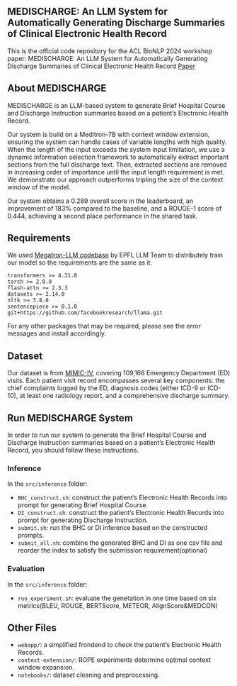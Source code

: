 ## MEDISCHARGE: An LLM System for Automatically Generating Discharge Summaries of Clinical Electronic Health Record
This is the official code repository for the ACL BioNLP 2024 workshop paper: MEDISCHARGE: An LLM System for Automatically Generating Discharge Summaries of Clinical Electronic Health Record [Paper](https://aclanthology.org/2024.bionlp-1.61/)

## About MEDISCHARGE
MEDISCHARGE is an LLM-based system to generate Brief Hospital Course and Discharge Instruction summaries based on a patient’s Electronic Health Record. 

Our system is build on a Meditron-7B with context window extension, ensuring the system can handle cases of variable lengths with high quality. When the length of the input exceeds the system input limitation, we use a dynamic information selection framework to automatically extract important sections from the full discharge text. Then, extracted sections are removed in increasing order of importance until the input length requirement is met. We demonstrate our approach outperforms tripling the size of the context window of the model. 

Our system obtains a 0.289 overall score in the leaderboard, an improvement of 183% compared to the baseline, and a ROUGE-1 score of 0.444, achieving a second place performance in the shared task.

## Requirements
We used [Megatron-LLM codebase](https://github.com/epfLLM/Megatron-LLM) by EPFL LLM Team to distributely train our model so the requirements are the same as it.

```
transformers >= 4.31.0
torch >= 2.0.0
flash-attn >= 2.3.3
datasets >= 2.14.0
nltk >= 3.8.0
sentencepiece >= 0.1.0
git+https://github.com/facebookresearch/llama.git
```

For any other packages that may be required, please see the error messages and install accordingly.

## Dataset
Our dataset is from [MIMIC-IV](https://physionet.org/content/mimiciv/3.0/), covering 109,168 Emergency Department (ED) visits. Each patient visit record encompasses several key components: the chief complaints logged by the ED, diagnosis codes (either ICD-9 or ICD-10), at least one radiology report, and a comprehensive discharge summary. 

## Run MEDISCHARGE System
In order to run our system to generate the Brief Hospital Course and Discharge Instruction summaries based on a patient’s Electronic Health Record, you should follow these instructions.

### Inference
In the `src/inference` folder:
- `BHC_construct.sh`: construct the patient’s Electronic Health Records into prompt for generating Brief Hospital Course.
- `DI_construct.sh`: construct the patient’s Electronic Health Records into prompt for generating Discharge Instruction.
- `submit.sh`: run the BHC or DI inference based on the constructed prompts.
- `submit_all.sh`: combine the generated BHC and DI as one csv file and reorder the index to satisfy the submission requirement(optional)
  
### Evaluation
In the `src/inference` folder:
- `run_experiment.sh`: evaluate the genetation in one time based on six metrics(BLEU, ROUGE, BERTScore, METEOR, AlignScore&MEDCON)
  
## Other Files
- `webapp/`: a simplified frondend to check the patient’s Electronic Health Records.
- `context-extension/`: ROPE experiments determine optimal context window expansion.
- `notebooks/`: dataset cleaning and preprocessing.

